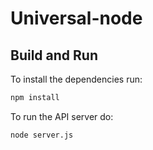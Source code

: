 # Universal-node

## Build and Run

To install the dependencies run:

```bash
npm install
```

To run the API server do:

```bash
node server.js
```
